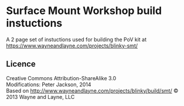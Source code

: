 # Surface Mount Workshop build instuctions

A 2 page set of instuctions used for building the PoV kit at https://www.wayneandlayne.com/projects/blinky-smt/

Licence
-------
Creative Commons Attribution-ShareAlike 3.0  
Modifications: Peter Jackson, 2014  
Based on http://www.wayneandlayne.com/projects/blinky/build/smt/ © 2013 Wayne and Layne, LLC 


